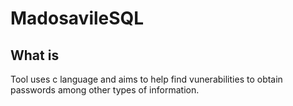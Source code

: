# MadosavileSQL
## What is

Tool uses c language and aims to help find vunerabilities to obtain passwords among other types of information.
